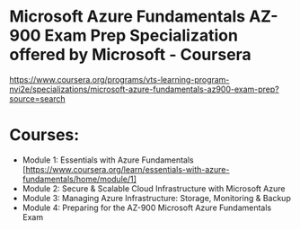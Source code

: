 # Microsoft Azure Fundamentals AZ-900 Exam Prep Specialization offered by Microsoft - Coursera
https://www.coursera.org/programs/vts-learning-program-nvi2e/specializations/microsoft-azure-fundamentals-az900-exam-prep?source=search

# Courses:

- Module 1: Essentials with Azure Fundamentals [https://www.coursera.org/learn/essentials-with-azure-fundamentals/home/module/1]
- Module 2: Secure & Scalable Cloud Infrastructure with Microsoft Azure
- Module 3: Managing Azure Infrastructure: Storage, Monitoring & Backup
- Module 4: Preparing for the AZ-900 Microsoft Azure Fundamentals Exam
